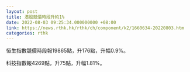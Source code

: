 ```yaml
---
layout: post
title: 港股競價時段升約1%
date: 2022-08-03 09:25:34.000000000 +08:00
link: https://news.rthk.hk/rthk/ch/component/k2/1660634-20220803.htm
categories: rthk
---
```


恒生指數競價時段報19865點，升176點，升幅0.9%。

科技指數報4269點，升75點，升幅1.81%。
